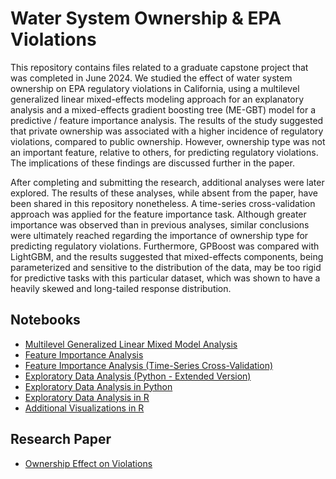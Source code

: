 # Water System Ownership & EPA Violations

This repository contains files related to a graduate capstone project that was completed in June 2024. We studied the effect of water system ownership on EPA regulatory violations in California, using a multilevel generalized linear mixed-effects modeling approach for an explanatory analysis and a mixed-effects gradient boosting tree (ME-GBT) model for a predictive / feature importance analysis. The results of the study suggested that private ownership was associated with a higher incidence of regulatory violations, compared to public ownership. However, ownership type was not an important feature, relative to others, for predicting regulatory violations. The implications of these findings are discussed further in the paper.

After completing and submitting the research, additional analyses were later explored. The results of these analyses, while absent from the paper, have been shared in this repository nonetheless. A time-series cross-validation approach was applied for the feature importance task. Although greater importance was observed than in previous analyses, similar conclusions were ultimately reached regarding the importance of ownership type for predicting regulatory violations. Furthermore, GPBoost was compared with LightGBM, and the results suggested that mixed-effects components, being parameterized and sensitive to the distribution of the data, may be too rigid for predictive tasks with this particular dataset, which was shown to have a heavily skewed and long-tailed response distribution.

## Notebooks
- [Multilevel Generalized Linear Mixed Model Analysis](water_quality_multilevel_glmm.ipynb)
- [Feature Importance Analysis](water_quality_feature_importance.ipynb)
- [Feature Importance Analysis (Time-Series Cross-Validation)](water_quality_feature_importance_ts.ipynb)
- [Exploratory Data Analysis (Python - Extended Version)](water_quality_EDA.ipynb)
- [Exploratory Data Analysis in Python](water_quality_EDA_in_python.ipynb)
- [Exploratory Data Analysis in R](water_quality_EDA_in_R.ipynb)
- [Additional Visualizations in R](water_quality_other_viz_in_R.ipynb)

## Research Paper
- [Ownership Effect on Violations](ownership_effect_on_violations.pdf)